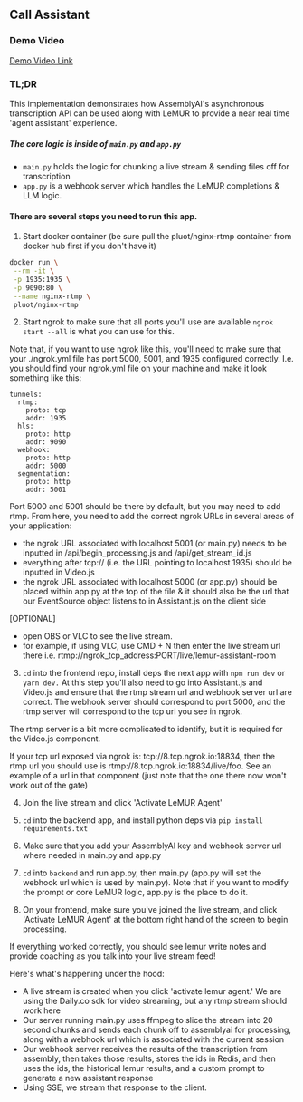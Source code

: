 ## Call Assistant

### Demo Video

[Demo Video Link](https://www.veed.io/view/a5d59a58-ad03-4514-afea-bbc504dde851?panel=share)

### TL;DR

This implementation demonstrates how AssemblyAI's asynchronous transcription API can be used along with LeMUR to provide a near real time 'agent assistant' experience.

##### The core logic is inside of `main.py` and `app.py`

- `main.py` holds the logic for chunking a live stream & sending files off for transcription
- `app.py` is a webhook server which handles the LeMUR completions & LLM logic.

#### There are several steps you need to run this app.

1. Start docker container (be sure pull the pluot/nginx-rtmp container from docker hub first if you don't have it)

```bash
docker run \
 --rm -it \
 -p 1935:1935 \
 -p 9090:80 \
 --name nginx-rtmp \
 pluot/nginx-rtmp
```

2. Start ngrok to make sure that all ports you'll use are available
`ngrok start --all` is what you can use for this.

Note that, if you want to use ngrok like this, you'll need to make sure that your ./ngrok.yml file has port 5000, 5001, and 1935 configured correctly. I.e. you should find your ngrok.yml file on your machine and make it look something like this:
```
tunnels:
  rtmp:
    proto: tcp
    addr: 1935
  hls:
    proto: http
    addr: 9090
  webhook:
    proto: http
    addr: 5000
  segmentation:
    proto: http
    addr: 5001
```

Port 5000 and 5001 should be there by default, but you may need to add rtmp. From here, you need to add the correct ngrok URLs in several areas of your application:

- the ngrok URL associated with localhost 5001 (or main.py) needs to be inputted in /api/begin_processing.js and /api/get_stream_id.js
- everything after tcp:// (i.e. the URL pointing to localhost 1935) should be inputted in Video.js
- the ngrok URL associated with localhost 5000 (or app.py) should be placed within app.py at the top of the file & it should also be the url that our EventSource object listens to in Assistant.js on the client side

[OPTIONAL]
- open OBS or VLC to see the live stream. 
- for example, if using VLC, use CMD + N then enter the live stream url there i.e. rtmp://ngrok_tcp_address:PORT/live/lemur-assistant-room

3. `cd` into the frontend repo, install deps the next app with `npm run dev` or `yarn dev.` At this step you'll also need to go into Assistant.js and Video.js and ensure that the rtmp stream url and webhook server url are correct. The webhook server should correspond to port 5000, and the rtmp server will correspond to the tcp url you see in ngrok. 

The rtmp server is a bit more complicated to identify, but it is required for the Video.js component. 

If your tcp url exposed via ngrok is: tcp://8.tcp.ngrok.io:18834, then the rtmp url you should use is rtmp://8.tcp.ngrok.io:18834/live/foo. See an example of a url in that component (just note that the one there now won't work out of the gate)
 
4. Join the live stream and click 'Activate LeMUR Agent'

5. `cd` into the backend app, and install python deps via `pip install requirements.txt`

6. Make sure that you add your AssemblyAI key and webhook server url where needed in main.py and app.py

7. `cd` into `backend` and run app.py, then main.py (app.py will set the webhook url which is used by main.py). Note that if you want to modify the prompt or core LeMUR logic, app.py is the place to do it.

8. On your frontend, make sure you've joined the live stream, and click 'Activate LeMUR Agent' at the bottom right hand of the screen to begin processing.

If everything worked correctly, you should see lemur write notes and provide coaching as you talk into your live stream feed!

Here's what's happening under the hood:
- A live stream is created when you click 'activate lemur agent.' We are using the Daily.co sdk for video streaming, but any rtmp stream should work here
- Our server running main.py uses ffmpeg to slice the stream into 20 second chunks and sends each chunk off to assemblyai for processing, along with a webhook url which is associated with the current session
- Our webhook server receives the results of the transcription from assembly, then takes those results, stores the ids in Redis, and then uses the ids, the historical lemur results, and a custom prompt to generate a new assistant response
- Using SSE, we stream that response to the client.
